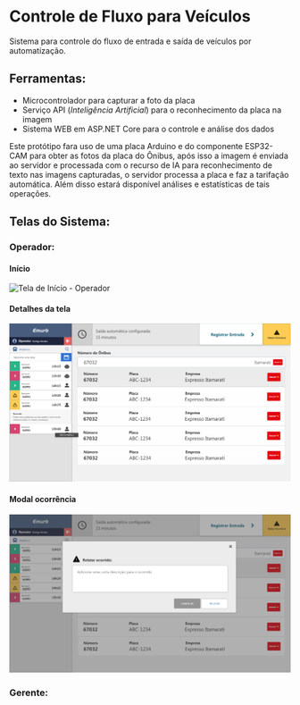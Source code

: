 # Controle de Fluxo para Veículos
Sistema para controle do fluxo de entrada e saída de veículos por automatização.

## Ferramentas:

* Microcontrolador para capturar a foto da placa 
* Serviço API (_Inteligência Artificial_) para o reconhecimento da placa na imagem
* Sistema WEB em ASP.NET Core para o controle e análise dos dados

Este protótipo fara uso de uma placa Arduino e do componente ESP32-CAM para obter as fotos da placa do Ônibus, após isso a imagem é enviada ao servidor e processada com o recurso de IA para reconhecimento de texto nas imagens capturadas, o servidor processa a placa e faz a tarifação automática. Além disso estará disponível análises e estatísticas de tais operações.

## Telas do Sistema:

### Operador:

#### Início
<img src="/Design/Início - Operador.png" alt="Tela de Início - Operador"/>

#### Detalhes da tela
<img src="/Design/Detalhes - Operador.png" alt="Detalhes da Tela - Operador"/>

#### Modal ocorrência
<img src="/Design/Modal Ocorrência - Operador.png" alt="Detalhes da Tela - Operador"/>

### Gerente:
